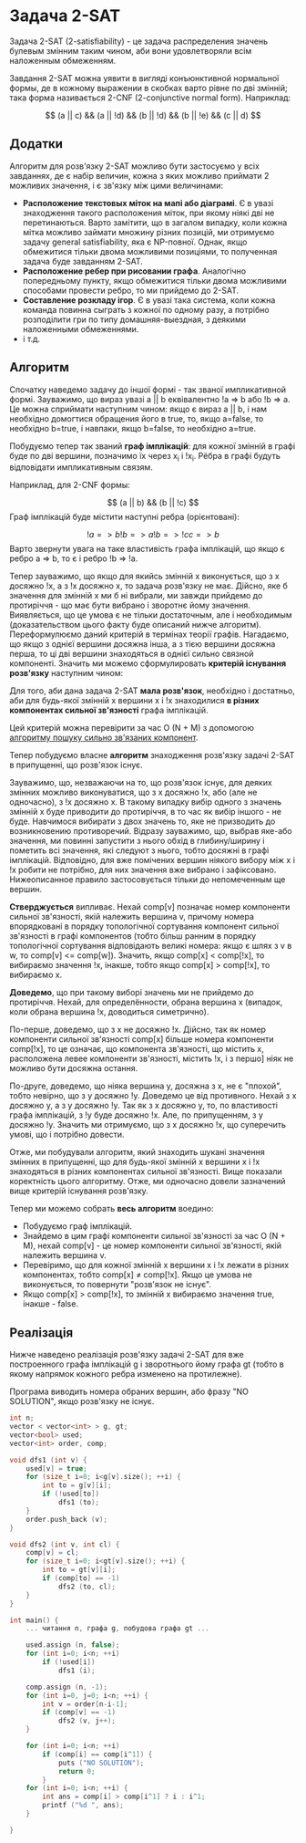 # Задача 2-SAT

Задача 2-SAT (2-satisfiability) - це задача распределения значень булевым змінним таким чином, аби вони удовлетворяли всім наложенным обмеженням.

Завдання 2-SAT можна уявити в вигляді конъюнктивной нормальної формы, де в кожному выражении в скобках варто рівне по дві змінній; така форма називається 2-CNF (2-conjunctive normal form). Наприклад:

$$ (a || c) && (a || !d) && (b || !d) && (b || !e) && (c || d) $$

## Додатки

Алгоритм для розв'язку 2-SAT можливо бути застосуємо у всіх завданнях, де є набір величин, кожна з яких можливо приймати 2 можливих значення, і є зв'язку між цими величинами:

* **Расположение текстовых міток на мапі або діаграмі**.
Є в увазі знаходження такого расположения міток, при якому ніякі дві не перетинаються.
Варто замітити, що в загалом випадку, коли кожна мітка можливо займати множину різних позицій, ми отримуємо задачу general satisfiability, яка є NP-повної. Однак, якщо обмежитися тільки двома можливими позиціями, то полученная задача буде завданням 2-SAT.
* **Расположение ребер при рисовании графа**.
Аналогічно попередньому пункту, якщо обмежитися тільки двома можливими способами провести ребро, то ми прийдемо до 2-SAT.
* **Составление розкладу ігор**.
Є в увазі така система, коли кожна команда повинна сыграть з кожної по одному разу, а потрібно розподілити гри по типу домашняя-выездная, з деякими наложенными обмеженнями.
* і т.д.

## Алгоритм

Спочатку наведемо задачу до іншої формі - так званої импликативной формі. Зауважимо, що вираз увазі a || b еквівалентно !a => b або !b => a. Це можна сприймати наступним чином: якщо є вираз a || b, і нам необхідно домогтися обращения його в true, то, якщо a=false, то необхідно b=true, і навпаки, якщо b=false, то необхідно a=true.

Побудуємо тепер так званий **граф імплікацій**: для кожної змінній в графі буде по дві вершини, позначимо їх через x<sub>i</sub> і !x<sub>i</sub>. Рёбра в графі будуть відповідати импликативным связям.

Наприклад, для 2-CNF формы:

$$ (a || b) && (b || !c) $$
Граф імплікацій буде містити наступні ребра (орієнтовані):

$$ !a => b
!b => a
!b => !c
c => b $$
Варто звернути увага на таке властивість графа імплікацій, що якщо є ребро a => b, то є і ребро !b => !a.

Тепер зауважимо, що якщо для якийсь змінній x виконується, що з x досяжно !x, а з !x досяжно x, то задача розв'язку не має. Дійсно, яке б значення для змінній x ми б ні вибрали, ми завжди прийдемо до протиріччя - що має бути вибрано і зворотнє йому значення. Виявляється, що це умова є не тільки достаточным, але і необходимым (доказательством цього факту буде описаний нижче алгоритм). Переформулюємо даний критерій в термінах теорії графів. Нагадаємо, що якщо з однієї вершини досяжна інша, а з тією вершини досяжна перша, то ці дві вершини знаходяться в однієї сильно связной компоненті. Значить ми можемо сформулировать **критерій існування розв'язку** наступним чином:

Для того, аби дана задача 2-SAT **мала розв'язок**, необхідно і достатньо, аби для будь-якої змінній x вершини x і !x знаходилися **в різних компонентах сильної зв'язності** графа імплікацій.

Цей критерій можна перевірити за час O (N + M) з допомогою [алгоритму пошуку сильно зв'язаних компонент](strong_connected_components).

Тепер побудуємо власне **алгоритм** знаходження розв'язку задачі 2-SAT в припущенні, що розв'язок існує.

Зауважимо, що, незважаючи на то, що розв'язок існує, для деяких змінних можливо виконуватися, що з x досяжно !x, або (але не одночасно), з !x досяжно x. В такому випадку вибір одного з значень змінній x буде приводити до протиріччя, в то час як вибір іншого - не буде. Навчимося вибирати з двох значень то, яке не призводить до возникновению противоречий. Відразу зауважимо, що, выбрав яке-або значення, ми повинні запустити з нього обхід в глибину/ширину і пометить всі значення, які следуют з нього, тобто досяжні в графі імплікацій. Відповідно, для вже помічених вершин ніякого вибору між x і !x робити не потрібно, для них значення вже вибрано і зафіксовано. Нижеописанное правило застосовується тільки до непомеченным ще вершин.

**Стверджується** випливає. Нехай comp[v] позначає номер компоненти сильної зв'язності, якій належить вершина v, причому номера впорядковані в порядку топологічної сортування компонент сильної зв'язності в графі компонентов (тобто більш ранним в порядку топологічної сортування відповідають великі номера: якщо є шлях з v в w, то comp[v] <= comp[w]). Значить, якщо comp[x] < comp[!x], то вибираємо значення !x, інакше, тобто якщо comp[x] > comp[!x], то вибираємо x.

**Доведемо**, що при такому виборі значень ми не прийдемо до протиріччя. Нехай, для определённости, обрана вершина x (випадок, коли обрана вершина !x, доводиться симетрично).

По-перше, доведемо, що з x не досяжно !x. Дійсно, так як номер компоненти сильної зв'язності comp[x] більше номера компоненти comp[!x], то це означає, що компонента зв'язності, що містить x, расположена левее компоненти зв'язності, містить !x, і з першо] ніяк не можливо бути досяжна остання.

По-друге, доведемо, що ніяка вершина y, досяжна з x, не є "плохой", тобто невірно, що з y досяжно !y. Доведемо це від противного. Нехай з x досяжно y, а з y досяжно !y. Так як з x досяжно y, то, по властивості графа імплікацій, з !y буде досяжно !x. Але, по припущенням, з y досяжно !y. Значить ми отримуємо, що з x досяжно !x, що суперечить умові, що і потрібно довести.

Отже, ми побудували алгоритм, який знаходить шукані значення змінних в припущенні, що для будь-якої змінній x вершини x і !x знаходяться в різних компонентах сильної зв'язності. Вище показали коректність цього алгоритму. Отже, ми одночасно довели зазначений вище критерій існування розв'язку.

Тепер ми можемо собрать **весь алгоритм** воедино:

* Побудуємо граф імплікацій.
* Знайдемо в цим графі компоненти сильної зв'язності за час O (N + M), нехай comp[v] - це номер компоненти сильної зв'язності, якій належить вершина v.
* Перевіримо, що для кожної змінній x вершини x і !x лежати в різних компонентах, тобто comp[x] &ne; comp[!x]. Якщо це умова не виконується, то повернути "розв'язок не існує".
* Якщо comp[x] > comp[!x], то змінній x вибираємо значення true, інакше - false.

## Реалізація

Нижче наведено реалізація розв'язку задачі 2-SAT для вже построенного графа імплікацій g і зворотнього йому графа gt (тобто в якому напрямок кожного ребра изменено на протилежне).

Програма виводить номера обраних вершин, або фразу "NO SOLUTION", якщо розв'язку не існує.

<!--- TODO: specify code snippet id -->
``` cpp
int n;
vector < vector<int> > g, gt;
vector<bool> used;
vector<int> order, comp;

void dfs1 (int v) {
    used[v] = true;
    for (size_t i=0; i<g[v].size(); ++i) {
        int to = g[v][i];
        if (!used[to])
            dfs1 (to);
    }
    order.push_back (v);
}

void dfs2 (int v, int cl) {
    comp[v] = cl;
    for (size_t i=0; i<gt[v].size(); ++i) {
        int to = gt[v][i];
        if (comp[to] == -1)
            dfs2 (to, cl);
    }
}

int main() {
    ... читання n, графа g, побудова графа gt ...

    used.assign (n, false);
    for (int i=0; i<n; ++i)
        if (!used[i])
            dfs1 (i);

    comp.assign (n, -1);
    for (int i=0, j=0; i<n; ++i) {
        int v = order[n-i-1];
        if (comp[v] == -1)
            dfs2 (v, j++);
    }

    for (int i=0; i<n; ++i)
        if (comp[i] == comp[i^1]) {
            puts ("NO SOLUTION");
            return 0;
        }
    for (int i=0; i<n; ++i) {
        int ans = comp[i] > comp[i^1] ? i : i^1;
        printf ("%d ", ans);
    }

}
```
